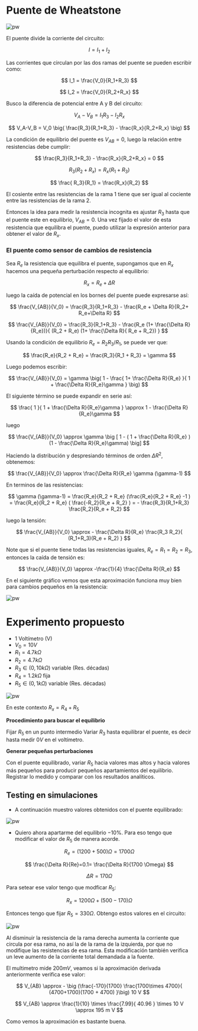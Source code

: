 # Puente de Wheatstone

![pw](images/puenteW.jpg)

El puente divide la corriente del circuito:

$$
I= I_1+I_2
$$

Las corrientes que circulan por las dos ramas del puente se pueden escribir como:

$$
I_1 = \frac{V_0}{R_1+R_3}
$$

$$
I_2 = \frac{V_0}{R_2+R_x}
$$

Busco la diferencia de potencial entre A y B del circuito:

$$
V_A-V_B = I_1 R_3 - I_2 R_x
$$

$$
V_A-V_B = V_0 \big( \frac{R_3}{R_1+R_3} - \frac{R_x}{R_2+R_x}  \big)
$$

La condición de equilibrio del puente es $V_{AB}=0$, luego la relación entre resistencias debe cumplir:

$$
\frac{R_3}{R_1+R_3} - \frac{R_x}{R_2+R_x} = 0
$$

$$
R_3(R_2 + R_x) = R_x(R_1+R_3)
$$

$$
\frac{ R_3}{R_1} = \frac{R_x}{R_2} 
$$

El cosiente entre las resistencias de la rama 1 tiene que ser igual al cociente entre las resistencias de la rama 2.

Entonces la idea para medir la resistencia incognita es ajustar $R_3$ hasta que el puente este en equilibrio, $V_{AB}=0$. Una vez fijado el valor de esta resistencia que equilibra el puente, puedo utilizar la expresión anterior para obtener el valor de $R_x$.

### El puente como sensor de cambios de resistencia

Sea $R_e$ la resistencia que equilibra el puente, supongamos que en $R_x$ hacemos una pequeña perturbación respecto al equilibrio:

$$
R_x = R_e + \Delta R
$$

luego la caída de potencial en los bornes del puente puede expresarse así:

$$
\frac{V_{AB}}{V_0} =  \frac{R_3}{R_1+R_3} - \frac{R_e + \Delta R}{R_2+ R_e+\Delta R}
$$

$$
\frac{V_{AB}}{V_0} =  \frac{R_3}{R_1+R_3} - \frac{R_e (1+ \frac{\Delta R}{R_e})}{ (R_2 + R_e) (1+ \frac{\Delta R}{ R_e + R_2}) }
$$

Usando la condición de equilibrio $R_e = R_2R_3/R_1$, se puede ver que:

$$
\frac{R_e}{R_2 + R_e} = \frac{R_3}{R_1 + R_3} = \gamma
$$

Luego podemos escribir:

$$
\frac{V_{AB}}{V_0} = \gamma \big( 1 - \frac{ 1+ \frac{\Delta R}{R_e} }{ 1 + \frac{\Delta R}{R_e}\gamma  }     \big)
$$

El siguiente término se puede expandir en serie así:

$$
\frac{ 1 }{ 1 + \frac{\Delta R}{R_e}\gamma } \approx 1 -  \frac{\Delta R}{R_e}\gamma
$$

luego

$$
\frac{V_{AB}}{V_0} \approx \gamma \big [ 1 - ( 1 + \frac{\Delta R}{R_e} ) (1 -  \frac{\Delta R}{R_e}\gamma) \big]
$$

Haciendo la distribución y despresiando términos de orden $\Delta R ^2$, obtenemos:

$$
\frac{V_{AB}}{V_0} \approx \frac{\Delta R}{R_e} \gamma (\gamma-1)
$$

En terminos de las resistencias:

$$
\gamma (\gamma-1) = \frac{R_e}{R_2 + R_e} (\frac{R_e}{R_2 + R_e} -1 ) = \frac{R_e}{R_2 + R_e} ( \frac{-R_2}{R_e + R_2} ) = - \frac{R_3}{R_1+R_3} \frac{R_2}{R_e + R_2}
$$

luego la tensión:

$$
\frac{V_{AB}}{V_0} \approx - \frac{\Delta R}{R_e} \frac{R_3 R_2}{ (R_1+R_3)(R_e + R_2) }
$$

Note que si el puente tiene todas las resistencias iguales, $R_e=R_1=R_2=R_3$, entonces la caída de tensión es:

$$
\frac{V_{AB}}{V_0} \approx -\frac{1}{4} \frac{\Delta R}{R_e}
$$

En el siguiente gráfico vemos que esta aproximación funciona muy bien para cambios pequeños en la resistencia:

![pw](images/VpuenteW.jpg)

# Experimento propuesto

- 1 Voltímetro (V)
- $V_0= 10 V$
- $R_1 = 4.7k\Omega$ 
- $R_2= 4.7 k\Omega$
- $R_3 \in (0,10k\Omega )$ variable (Res. décadas)
- $R_4= 1.2 k\Omega$ fija
- $R_5 \in (0, 1k\Omega)$ variable (Res. décadas)

![pw](images/exp_puenteW.jpg)

En este contexto $R_x = R_4 + R_5$

**Procedimiento para buscar el equilibrio**

Fijar $R_5$ en un punto intermedio
Variar $R_3$ hasta equilibrar el puente, es decir hasta medir $0 V$ en el voltímetro.

**Generar pequeñas perturbaciones**

Con el puente equilibrado, variar $R_5$ hacia valores mas altos y hacia valores más pequeños para producir pequeños apartamientos del equilibrio. Registrar lo medido y comparar con los resultados analíticos.

## Testing en simulaciones

- A continuación muestro valores obtenidos con el puente equilibrado:

![pw](images/exp_puenteW_eq.png)

- Quiero ahora apartarme del equilibrio $-10\%$. Para eso tengo que modificar el valor de $R_5$ de manera acorde.

$$
R_e = (1200 + 500) \Omega = 1700 \Omega
$$

$$
\frac{\Delta R}{Re}=0.1= \frac{\Delta R}{1700 \Omega}
$$

$$
\Delta R = 170 \Omega
$$

Para setear ese valor tengo que modficar $R_5$:

$$
R_x = 1200 \Omega + (500 - 170) \Omega
$$

Entonces tengo que fijar $R_5 = 330 \Omega$. Obtengo estos valores en el circuito:

![pw](images/exp_puenteW_pert1.png)

Al disminuir la resistencia de la rama derecha aumenta la corriente que circula por esa rama, no así la de la rama de la izquierda, por que no modifique las resistencias de esa rama. Esta modificación también verifica un leve aumento de la corriente total demandada a la fuente.

El multimetro mide $200 mV$, veamos si la aproximación derivada anteriormente verifica ese valor:

$$
V_{AB} \approx - \big (\frac{-170}{1700} \frac{1700\times 4700}{ (4700+1700)(1700 + 4700) }\big) 10 V
$$

$$
V_{AB} \approx \frac{1}{10} \times \frac{7.99}{ 40.96 } \times 10 V \approx 195 m V
$$

Como vemos la aproximación es bastante buena.
